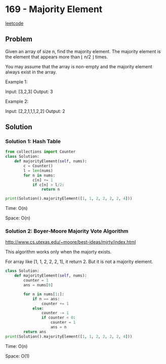 # 169 - Majority Element

[leetcode](https://leetcode.com/problems/majority-element/)

## Problem

Given an array of size n, find the majority element. The majority element is the element that appears more than ⌊ n/2 ⌋ times.

You may assume that the array is non-empty and the majority element always exist in the array.

Example 1:

Input: [3,2,3] Output: 3

Example 2:

Input: [2,2,1,1,1,2,2] Output: 2

## Solution

### Solution 1: Hash Table

```python
from collections import Counter
class Solution:
    def majorityElement(self, nums):
        c = Counter()
        l = len(nums)
        for n in nums:
            c[n] += 1
            if c[n] > l/2:
                return n

print(Solution().majorityElement([1, 1, 2, 2, 2, 2, 4]))
```

Time: O(n)

Space: O(n)

### Solution 2: Boyer-Moore Majority Vote Algorithm

<http://www.cs.utexas.edu/~moore/best-ideas/mjrty/index.html>

This algorithm works only when the majorty exists.

For array like [1, 1, 2, 2, 2, 1], it return 2. But it is not a majority element.

```python
class Solution:
    def majorityElement(self, nums):
        counter = 1
        ans = nums[0]

        for n in nums[1:]:
            if n == ans:
                counter += 1
            else:
                counter -= 1
                if counter < 0:
                    counter = 1
                    ans = n
        return ans
print(Solution().majorityElement([1, 1, 2, 2, 2, 2, 4]))
```

Time: O(n)

Space: O(1)
